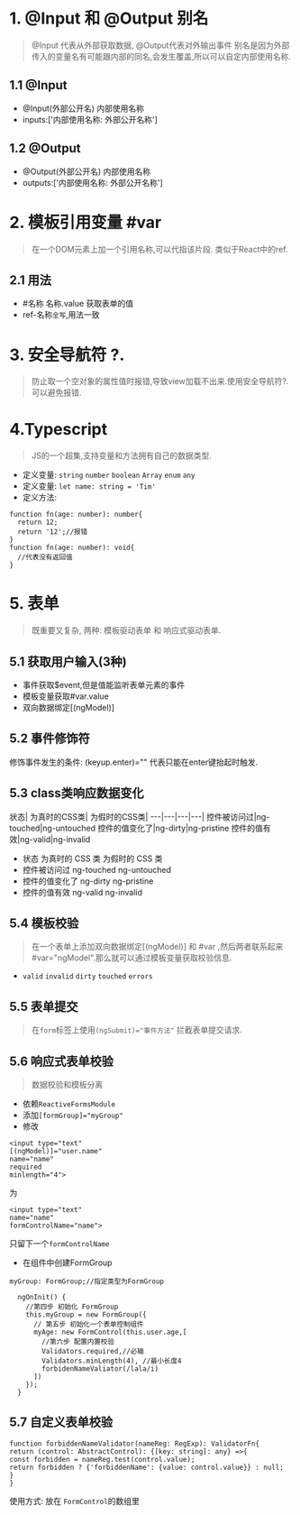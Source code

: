 # 1. @Input 和 @Output 别名
> @Input 代表从外部获取数据, @Output代表对外输出事件
> 别名是因为外部传入的变量名有可能跟内部的同名,会发生覆盖,所以可以自定内部使用名称.
## 1.1 @Input
  * @Input(外部公开名) 内部使用名称
  * inputs:['内部使用名称: 外部公开名称']
## 1.2 @Output
  * @Output(外部公开名) 内部使用名称
  * outputs:['内部使用名称: 外部公开名称']
# 2. 模板引用变量 #var
> 在一个DOM元素上加一个引用名称,可以代指该片段. 类似于React中的ref.
## 2.1 用法
  * #名称 名称.value 获取表单的值
  * ref-名称`全写`,用法一致
# 3. 安全导航符 ?.
> 防止取一个空对象的属性值时报错,导致view加载不出来.使用安全导航符?.可以避免报错.
# 4.Typescript
> JS的一个超集,支持变量和方法拥有自己的数据类型.
* 定义变量:  `string` `number` `boolean` `Array` `enum` `any`
* 定义变量: `let name: string = 'Tim'`
* 定义方法: 
```
function fn(age: number): number{
  return 12;
  return '12';//报错
}
function fn(age: number): void{
  //代表没有返回值
}
```
# 5. 表单
> 既重要又复杂, 两种: 模板驱动表单 和 响应式驱动表单.
## 5.1 获取用户输入(3种)
* 事件获取$event,但是值能监听表单元素的事件
* 模板变量获取#var.value
* 双向数据绑定[(ngModel)]
## 5.2 事件修饰符
修饰事件发生的条件: (keyup.enter)="" 代表只能在enter键抬起时触发.
## 5.3 class类响应数据变化
状态| 为真时的CSS类| 为假时的CSS类|
---|---|---|---|
控件被访问过|ng-touched|ng-untouched
控件的值变化了|ng-dirty|ng-pristine
控件的值有效|ng-valid|ng-invalid
* 状态	为真时的 CSS 类	为假时的 CSS 类
* 控件被访问过	ng-touched	ng-untouched
* 控件的值变化了	ng-dirty	ng-pristine
* 控件的值有效	ng-valid	ng-invalid
## 5.4 模板校验
> 在一个表单上添加双向数据绑定[(ngModel)] 和 #var ,然后两者联系起来 #var="ngModel".那么就可以通过模板变量获取校验信息.
* `valid` `invalid` `dirty` `touched` `errors`
## 5.5 表单提交
> 在`form`标签上使用`(ngSubmit)="事件方法"` 拦截表单提交请求.
## 5.6 响应式表单校验
> 数据校验和模板分离
* 依赖`ReactiveFormsModule`
* 添加`[formGroup]="myGroup"`
* 修改 
```
<input type="text" 
[(ngModel)]="user.name" 
name="name" 
required 
minlength="4">
```
为
```
<input type="text" 
name="name" 
formControlName="name">
```
只留下一个`formControlName`
* 在组件中创建FormGroup
```
myGroup: FormGroup;//指定类型为FormGroup
  
  ngOnInit() {
    //第四步 初始化 FormGroup
    this.myGroup = new FormGroup({
      // 第五步 初始化一个表单控制组件
      myAge: new FormControl(this.user.age,[
        //第六步 配置内置校验
        Validators.required,//必输
        Validators.minLength(4), //最小长度4
        forbidenNameValiator(/lala/i)
      ])
    });
  }

```
## 5.7 自定义表单校验
```
function forbiddenNameValidator(nameReg: RegExp): ValidatorFn{
return (control: AbstractControl): {[key: string]: any} =>{
const forbidden = nameReg.test(control.value);
return forbidden ? {'forbiddenName': {value: control.value}} : null;
}
}
```
使用方式: 放在 `FormControl`的数组里
